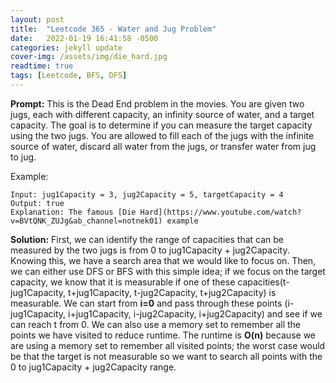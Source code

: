 ```yaml
---
layout: post
title:  "Leetcode 365 - Water and Jug Problem"
date:   2022-01-19 16:41:58 -0500
categories: jekyll update
cover-img: /assets/img/die_hard.jpg
readtime: true
tags: [Leetcode, BFS, DFS]
---
```

**Prompt:** This is the Dead End problem in the movies. You are given two jugs, each with different capacity, an infinity source of water, and a target capacity. The goal is to determine if you can measure the target capacity using the two jugs. You are allowed to fill each of the jugs with the infinite source of water, discard all water from the jugs, or transfer water from jug to jug.

Example:
~~~
Input: jug1Capacity = 3, jug2Capacity = 5, targetCapacity = 4
Output: true
Explanation: The famous [Die Hard](https://www.youtube.com/watch?v=BVtQNK_ZUJg&ab_channel=notnek01) example 
~~~

**Solution:** First, we can identify the range of capacities that can be measured by the two jugs is from 0 to jug1Capacity + jug2Capacity. Knowing this, we have a search area that we would like to focus on. Then, we can either use DFS or BFS with this simple idea; if we focus on the target capacity, we know that it is measurable if one of these capacities(t-jug1Capacity, t+jug1Capacity, t-jug2Capacity, t+jug2Capacity) is measurable. We can start from **i=0** and pass through these points (i-jug1Capacity, i+jug1Capacity, i-jug2Capacity, i+jug2Capacity) and see if we can reach t from 0.  We can also use a memory set to remember all the points we have visited to reduce runtime. The runtime is **O(n)** because we are using a memory set to remember all visited points; the worst case would be that the target is not measurable so we want to search all points with the 0 to jug1Capacity + jug2Capacity range.


